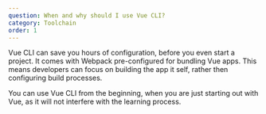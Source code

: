 ```yaml
---
question: When and why should I use Vue CLI?
category: Toolchain
order: 1
---
```


Vue CLI can save you hours of configuration, before you even start a project. It comes with Webpack pre-configured for bundling Vue apps. This means developers can focus on building the app it self, rather then configuring build processes.

You can use Vue CLI from the beginning, when you are just starting out with Vue, as it will not interfere with the learning process.
